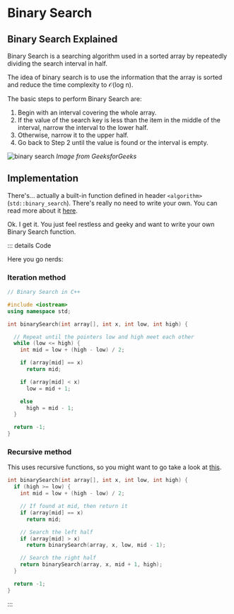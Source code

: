 # Binary Search

## Binary Search Explained

Binary Search is a searching algorithm used in a sorted array by
repeatedly dividing the search interval in half.

The idea of binary search is to use the information that the array is sorted and
reduce the time complexity to &Oscr;(log n).

The basic steps to perform Binary Search are:

1. Begin with an interval covering the whole array.
2. If the value of the search key is less than the item in the
   middle of the interval, narrow the interval to the lower half.
3. Otherwise, narrow it to the upper half.
4. Go back to Step 2 until the value is found or the interval is empty.

![binary search](https://www.geeksforgeeks.org/wp-content/uploads/Binary-Search.png)
_Image from GeeksforGeeks_

## Implementation

There's... actually a built-in function defined in header `<algorithm>` (`std::binary_search`).
There's really no need to write your own.
You can read more about it
[here](https://en.cppreference.com/w/cpp/algorithm/binary_search).

Ok. I get it. You just feel restless and geeky and want to
write your own Binary Search function.

::: details Code

Here you go nerds:

### Iteration method

```cpp
// Binary Search in C++

#include <iostream>
using namespace std;

int binarySearch(int array[], int x, int low, int high) {

  // Repeat until the pointers low and high meet each other
  while (low <= high) {
    int mid = low + (high - low) / 2;

    if (array[mid] == x)
      return mid;

    if (array[mid] < x)
      low = mid + 1;

    else
      high = mid - 1;
  }

  return -1;
}
```

### Recursive method

This uses recursive functions, so you might want to go take a look at [this](/guide/more-adv/rf.md).

```cpp
int binarySearch(int array[], int x, int low, int high) {
  if (high >= low) {
    int mid = low + (high - low) / 2;

    // If found at mid, then return it
    if (array[mid] == x)
      return mid;

    // Search the left half
    if (array[mid] > x)
      return binarySearch(array, x, low, mid - 1);

    // Search the right half
    return binarySearch(array, x, mid + 1, high);
  }

  return -1;
}
```

:::
